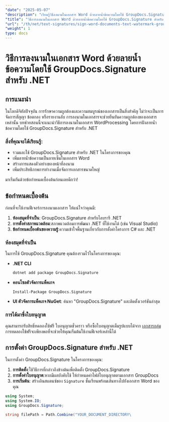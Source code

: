 ```yaml
---
"date": "2025-05-07"
"description": "เรียนรู้วิธีลงนามในเอกสาร Word ด้วยลายน้ำข้อความโดยใช้ GroupDocs.Signature สำหรับ .NET เพื่อให้แน่ใจว่าเอกสารมีความสมบูรณ์และถูกต้อง"
"title": "วิธีการลงนามในเอกสาร Word ด้วยลายน้ำข้อความโดยใช้ GroupDocs.Signature สำหรับ .NET"
"url": "/th/net/text-signatures/sign-word-documents-text-watermark-groupdocs-dotnet/"
"weight": 1
type: docs
---
```

# วิธีการลงนามในเอกสาร Word ด้วยลายน้ำข้อความโดยใช้ GroupDocs.Signature สำหรับ .NET

## การแนะนำ
ในโลกดิจิทัลปัจจุบัน การรักษาความถูกต้องและความสมบูรณ์ของเอกสารเป็นสิ่งสำคัญ ไม่ว่าจะเป็นการจัดการสัญญา ข้อตกลง หรือรายงานลับ การลงนามในเอกสารจะช่วยยืนยันความถูกต้องของเอกสารเหล่านั้น บทช่วยสอนนี้จะแนะนำวิธีการลงนามในเอกสาร WordProcessing โดยการฝังลายน้ำข้อความโดยใช้ GroupDocs.Signature สำหรับ .NET

### สิ่งที่คุณจะได้เรียนรู้:
- รวมและใช้ GroupDocs.Signature สำหรับ .NET ในโครงการของคุณ
- เพิ่มลายน้ำข้อความเป็นลายเซ็นในเอกสาร Word
- สร้างการแสดงตัวอย่างของหน้าที่ลงนาม
- เพิ่มประสิทธิภาพการทำงานเมื่อจัดการเอกสารขนาดใหญ่

มาเริ่มกันด้วยข้อกำหนดเบื้องต้นก่อนเลยดีกว่า!

## ข้อกำหนดเบื้องต้น
ก่อนที่จะใช้งานฟีเจอร์การลงนามเอกสาร ให้แน่ใจว่าคุณมี:
1. **ห้องสมุดที่จำเป็น**: GroupDocs.Signature สำหรับไลบรารี .NET
2. **การตั้งค่าสภาพแวดล้อม**:สภาพแวดล้อมการพัฒนา .NET ที่ใช้งานได้ (เช่น Visual Studio)
3. **ข้อกำหนดเบื้องต้นของความรู้**:ความเข้าใจพื้นฐานเกี่ยวกับการตั้งค่าโครงการ C# และ .NET

### ห้องสมุดที่จำเป็น
ในการใช้ GroupDocs.Signature คุณต้องรวมไว้ในโครงการของคุณ:
- **.NET CLI**
  ```bash
  dotnet add package GroupDocs.Signature
  ```
- **คอนโซลตัวจัดการแพ็คเกจ**
  ```
  Install-Package GroupDocs.Signature
  ```

- **UI ตัวจัดการแพ็คเกจ NuGet**: ค้นหา "GroupDocs.Signature" และติดตั้งเวอร์ชันล่าสุด

### การได้มาซึ่งใบอนุญาต
คุณสามารถรับสิทธิ์ทดลองใช้ฟรี ใบอนุญาตชั่วคราว หรือซื้อใบอนุญาตเต็มรูปแบบได้จาก [เอกสารกลุ่ม](https://purchase.groupdocs.com/buy)การทดลองใช้ฟรีจะเพียงพอที่จะช่วยให้คุณเริ่มต้นใช้งานฟีเจอร์เหล่านี้ได้

## การตั้งค่า GroupDocs.Signature สำหรับ .NET
ในการตั้งค่า GroupDocs.Signature ในโครงการของคุณ:
1. **การติดตั้ง**:ใช้วิธีการที่กล่าวถึงข้างต้นเพื่อติดตั้ง GroupDocs.Signature
2. **การตั้งค่าใบอนุญาต**:หากมีผลบังคับใช้ ให้กำหนดค่าไฟล์ใบอนุญาตตามเอกสาร GroupDocs
3. **การเริ่มต้น**: สร้างอินสแตนซ์ของ `Signature` ชั้นเรียนพร้อมเส้นทางไปยังเอกสาร Word ของคุณ

```csharp
using System;
using System.IO;
using GroupDocs.Signature;

string filePath = Path.Combine("YOUR_DOCUMENT_DIRECTORY\